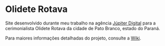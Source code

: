 # Olidete Rotava

Site desenvolvido durante meu trabalho na agência [Júpiter Digital](http://www.jupiterdigital.com.br) para a cerimonialista Olidete Rotava da cidade de Pato Branco, estado do Paraná.

Para maiores informações detalhadas do projeto, consulte a [Wiki](https://github.com/gustavofersilva/olideterotava/wiki).



